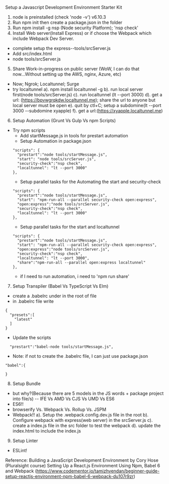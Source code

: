 Setup a Javascript Development Environment Starter Kit

1. node is preinstalled (check 'node -v') v6.10.3
2. Run npm init then create a package.json in the folder
3. Run npm install -g nsp (Node security Platform); 'nsp check'
4. Install Web server(Install Express) or if choose the Webpack which include Webpack Dev Server.
* complete setup the express--tools/srcServer.js
* Add src/index.html
* node tools/srcServer.js
5. Share Work-in-progress on public server (WoW, I can do that now...Without setting up the AWS, nginx, Azure, etc)
* Now; Ngrok; Localtunnel; Surge
* try localtunnel
    a). npm install localtunnel -g
    b). run local server first(node tools/srcServer.js)
    c). run localtunnel (lt --port 3000)
    d). get a url: (https://bpvwgrqkdw.localtunnel.me); share the url to anyone but local server must be open
    e). quit by ctl+C; setup a subdomine(lt --port 3000 --subdomine xyapple)
    f). get a url:(https://xyapple.localtunnel.me)
6. Setup Automation (Grunt Vs Gulp Vs npm Scripts)
* Try npm scripts
    - Add startMessage.js in tools for prestart automation
    - Setup Automation in package.json
    ```
    "scripts": {
      "prestart":"node tools/startMessage.js",
      "start": "node tools/srcServer.js",
      "security-check":"nsp check",
      "localtunnel": "lt --port 3000"
    },
    ```
    - Setup parallel tasks for the Automating the start and security-check
    ```
    "scripts": {
      "prestart":"node tools/startMessage.js",
      "start": "npm-run-all --parallel security-check open:express",
      "open:express":"node tools/srcServer.js",
      "security-check":"nsp check",
      "localtunnel": "lt --port 3000"
    },
    ```
    - Setup parallel tasks for the start and localtunnel
    ```
    "scripts": {
      "prestart":"node tools/startMessage.js",
      "start": "npm-run-all --parallel security-check open:express",
      "open:express":"node tools/srcServer.js",
      "security-check":"nsp check",
      "localtunnel": "lt --port 3000",
      "share":"npm-run-all --parallel open:express localtunnel"
    },
    ```
    - if I need to run automation, i need to 'npm run share'
7. Setup Transpiler (Babel Vs TypeScript Vs Elm)
* create a .babelrc under in the root of file
* in .babelrc file write
```
{
  "presets":[
    "latest"
  ]
}
```
* Update the scripts
```
  "prestart":"babel-node tools/startMessage.js",
```
* Note: if not to create the .babelrc file, I can just use package.json
```
"babel":{

}
```
8. Setup Bundle
* but why?(Because there are 5 models in the JS words + package project into file/s)
-- IFE Vs AMD Vs CJS Vs UMD Vs ES6
* ES6!!
* browserify Vs. Webpack Vs. Rollup Vs. JSPM
* Webpack!!
  a). Setup the .webpack.config.dev.js file in the root
  b). Configure webpack with express(web server) in the srcServer.js
  c). create a index.js file in the src folder to test the webpack
  d). update the index.html to include the index.js
9. Setup Linter
* ESLint!


Reference:
Building a JavaScript Development Environment by Cory Hose (Pluralsight course)
Setting Up a React.js Environment Using Npm, Babel 6 and Webpack (https://www.codementor.io/tamizhvendan/beginner-guide-setup-reactjs-environment-npm-babel-6-webpack-du107r9zr)

